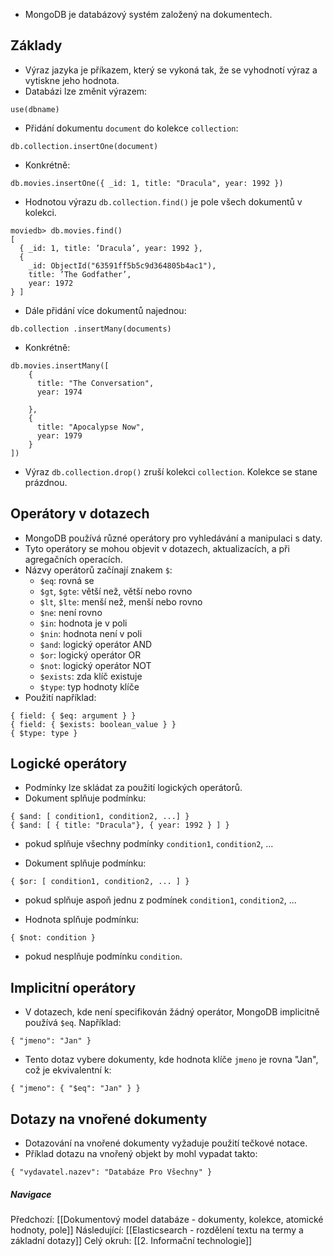 - MongoDB je databázový systém založený na dokumentech.

## Základy
- Výraz jazyka je příkazem, který se vykoná tak, že se vyhodnotí výraz a vytiskne jeho hodnota.
- Databázi lze změnit výrazem:
```mongodb
use(dbname)
```

- Přidání dokumentu `document` do kolekce `collection`:
```mongodb
db.collection.insertOne(document)
```
- Konkrétně:
```mongodb
db.movies.insertOne({ _id: 1, title: "Dracula", year: 1992 })
```

- Hodnotou výrazu `db.collection.find()` je pole všech dokumentů v kolekci.
```mongodb
moviedb> db.movies.find()
[
  { _id: 1, title: ’Dracula’, year: 1992 },
  {
    _id: ObjectId("63591ff5b5c9d364805b4ac1"),
    title: ’The Godfather’,
    year: 1972
} ]
```

- Dále přidání více dokumentů najednou:
```mongodb
db.collection .insertMany(documents)
```
- Konkrétně:
```mongodb
db.movies.insertMany([
	{
	  title: "The Conversation",
	  year: 1974

	}, 
	{
	  title: "Apocalypse Now",
	  year: 1979
	}
])
```

- Výraz `db.collection.drop()` zruší kolekci `collection`. Kolekce se stane prázdnou.

## Operátory v dotazech
- MongoDB používá různé operátory pro vyhledávání a manipulaci s daty.
- Tyto operátory se mohou objevit v dotazech, aktualizacích, a při agregačních operacích. 
- Názvy operátorů začínají znakem `$`:
	- `$eq`: rovná se
	- `$gt`, `$gte`: větší než, větší nebo rovno
	- `$lt`, `$lte`: menší než, menší nebo rovno
	- `$ne`: není rovno
	- `$in`: hodnota je v poli
	- `$nin`: hodnota není v poli
	- `$and`: logický operátor AND
	- `$or`: logický operátor OR
	- `$not`: logický operátor NOT
	- `$exists`: zda klíč existuje
	- `$type`: typ hodnoty klíče
- Použití například:
```mongodb
{ field: { $eq: argument } }
{ field: { $exists: boolean_value } }
{ $type: type }
```

## Logické operátory
- Podmínky lze skládat za použití logických operátorů.
- Dokument splňuje podmínku:
```mongodb
{ $and: [ condition1, condition2, ...] }
{ $and: [ { title: "Dracula"}, { year: 1992 } ] }
```
- pokud splňuje všechny podmínky `condition1`, `condition2`, ...

- Dokument splňuje podmínku:
```mongodb
{ $or: [ condition1, condition2, ... ] }
```
- pokud splňuje aspoň jednu z podmínek `condition1`, `condition2`, ...

- Hodnota splňuje podmínku:
```mongodb
{ $not: condition }
```
- pokud nesplňuje podmínku `condition`.

## Implicitní operátory
- V dotazech, kde není specifikován žádný operátor, MongoDB implicitně používá `$eq`. Například:
```mongodb
{ "jmeno": "Jan" }
```
- Tento dotaz vybere dokumenty, kde hodnota klíče `jmeno` je rovna "Jan", což je ekvivalentní k:
```mongodb
{ "jmeno": { "$eq": "Jan" } }
```

## Dotazy na vnořené dokumenty
- Dotazování na vnořené dokumenty vyžaduje použití tečkové notace. 
- Příklad dotazu na vnořený objekt by mohl vypadat takto:
```mongodb
{ "vydavatel.nazev": "Databáze Pro Všechny" }
```


##### Navigace
Předchozí:  [[Dokumentový model databáze - dokumenty, kolekce, atomické hodnoty, pole]]
Následující: [[Elasticsearch - rozdělení textu na termy a základní dotazy]]
Celý okruh: [[2. Informační technologie]]